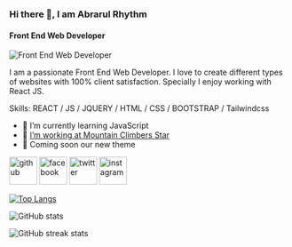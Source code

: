 ### Hi there 👋, I am Abrarul Rhythm
#### Front End Web Developer
![Front End Web Developer](http://fmv.x10.mx/github/images/a-r-g-b-2023.jpg)

I am a passionate Front End Web Developer. I love to create different types of websites with 100% client satisfaction. Specially I enjoy working with React JS.

Skills: REACT / JS / JQUERY / HTML / CSS / BOOTSTRAP / Tailwindcss
 
- 🌱 I’m currently learning JavaScript 
- 💼 [I’m working at Mountain Climbers Star](https://mountainclimbersstar.com/)
- 💎 Coming soon our new theme
 



[<img src='http://fmv.x10.mx/github/images/g.png' alt='github' height='50'>](https://github.com/AbrarulRhythm)
[<img src='http://fmv.x10.mx/github/images/f.png' alt='facebook' height='50'>](www.facebook.com/AbrarulRhythm1991)
[<img src='http://fmv.x10.mx/github/images/t.png' alt='twitter' height='50'>](https://twitter.com/AbrarulRhythm) 
[<img src='http://fmv.x10.mx/github/images/i.png' alt='instagram' height='50'>](https://www.instagram.com/abrarulrhythm/)


[![Top Langs](https://github-readme-stats.vercel.app/api/top-langs/?username=AbrarulRhythm)](https://github.com/anuraghazra/github-readme-stats)

![GitHub stats](https://github-readme-stats.vercel.app/api?username=AbrarulRhythm&show_icons=true)  

![GitHub streak stats](https://streak-stats.demolab.com/?user=AbrarulRhythm)  


